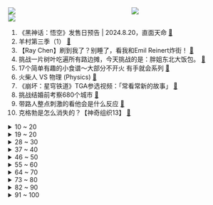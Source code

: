 <div >
	<a style="float:left;width:55%;" href = "https://github.com/anuraghazra/github-readme-stats">
	 <img src = "https://github-readme-stats.vercel.app/api?username=iuuuuuaena&theme=buefy&show_icons=true"/>
	</a>
	<a  style="float:right;width:45%" href = "https://github.com/anuraghazra/github-readme-stats">
	 <img  src="https://github-readme-stats.vercel.app/api/top-langs/?username=anuraghazra&layout=compact"/>
	</a>
	</div>

[![](https://img.shields.io/badge/jxd-@jxdgogogo.xyz-yellowgreen.svg)](https://www.jxdgogogo.xyz)<br>
1. 《黑神话：悟空》发售日预告 | 2024.8.20，直面天命 [:link:](//www.bilibili.com/video/BV1SQ4y1V7do) <br>
2. 羊村第三季（1） [:link:](//www.bilibili.com/video/BV1vj411W7HY) <br>
3. 【Ray Chen】刷到我了？别睡了，看我和Emil Reinert炸街！ [:link:](//www.bilibili.com/video/BV1tG411v7Ju) <br>
4. 挑战一片树叶吃遍所有路边摊，今天挑战的是：胖姐东北大饭包。 [:link:](//www.bilibili.com/video/BV18a4y1R7Bd) <br>
5. 17个简单有趣的小食谱～大部分不开火 有手就会系列 [:link:](//www.bilibili.com/video/BV1M34y1F73J) <br>
6. 火柴人 VS 物理 (Physics) [:link:](//www.bilibili.com/video/BV1cG411e75o) <br>
7. 《崩坏：星穹铁道》TGA参选视频：「常看常新的故事」 [:link:](//www.bilibili.com/video/BV1qb4y1L7mD) <br>
8. 挑战结婚前考察680个城市 [:link:](//www.bilibili.com/video/BV1Xj41157WV) <br>
9. 带路人整点刺激的看他会是什么反应 [:link:](//www.bilibili.com/video/BV1gw41187Le) <br>
10. 克格勃是怎么消失的？【神奇组织13】 [:link:](//www.bilibili.com/video/BV1gG411i7fJ) <br>
<details>
<summary>10 ~ 20</summary>

11. 《原神》4.3版本PV：「蔷薇与铳枪」 [:link:](//www.bilibili.com/video/BV1GC4y1X77i) <br>
12. 滑粉雪能让人快乐，比面条雪道快乐更多。但在粉雪中丢手机，老摔跤就不快乐 [:link:](//www.bilibili.com/video/BV12c411S7b1) <br>
13. 生   了！！! [:link:](//www.bilibili.com/video/BV1wu4y1u7wb) <br>
14. 银杏：活着，直到被死神遗忘 [:link:](//www.bilibili.com/video/BV1zw41187Dn) <br>
15. 中国有多危险？外国女生在晚上都不敢出门 [:link:](//www.bilibili.com/video/BV1r94y1j78h) <br>
16. 本来还挺喜欢原神的... [:link:](//www.bilibili.com/video/BV12j41157hJ) <br>
17. 我让他松开了手。 [:link:](//www.bilibili.com/video/BV1Rk4y1f7RW) <br>
18. 当杀马特鼻祖来理发店踢馆… [:link:](//www.bilibili.com/video/BV1JN4y1a7m5) <br>
19. 悬溺一响，纯爱登场。【网球版】 [:link:](//www.bilibili.com/video/BV1qQ4y1V7S4) <br>
</details>
<details>
<summary>19 ~ 20</summary>

20. 橘酿葛根粉 [:link:](//www.bilibili.com/video/BV1Wc411U7bA) <br>
21. 听说你的朋友想要自首？ [:link:](//www.bilibili.com/video/BV1vC4y1R7Gx) <br>
22. 当太阳升起，就把昨天忘掉 [:link:](//www.bilibili.com/video/BV1Je411o76J) <br>
23. 大型纪录片《南方小土豆传奇》 [:link:](//www.bilibili.com/video/BV16j411W7ff) <br>
24. 最 舒 服 的 一 集 [:link:](//www.bilibili.com/video/BV1Cw411b7RA) <br>
25. 大师级中国作画至今秒杀一片 [:link:](//www.bilibili.com/video/BV1MH4y1y75D) <br>
26. 魔国狮驼岭！佛舅爷大鹏怪，为何对抗灵山？ [:link:](//www.bilibili.com/video/BV1XQ4y1V73z) <br>
27. 这也能叫塞翁失马？！！ [:link:](//www.bilibili.com/video/BV1mc411i7x1) <br>
28. 《失声》 [:link:](//www.bilibili.com/video/BV1s64y1j7Pf) <br>
</details>
<details>
<summary>28 ~ 30</summary>

29. 阉 瘾 犯 了 [:link:](//www.bilibili.com/video/BV1bc411D7vv) <br>
30. 你们以为的奢侈品其实我们每个人都用过！ [:link:](//www.bilibili.com/video/BV1gN41157W9) <br>
31. 一个视频看懂大禹治水的真相 [:link:](//www.bilibili.com/video/BV1U94y1j76w) <br>
32. 如果你在路上碰到他，请不要害怕 [:link:](//www.bilibili.com/video/BV1Bg4y1f79n) <br>
33. 那么多人看着呢，快穿下来！！ [:link:](//www.bilibili.com/video/BV1594y1E7eo) <br>
34. 【飞碟社】就没见过这么离谱的原神动画OP ！ [:link:](//www.bilibili.com/video/BV1Yc411B7j3) <br>
35. 真朋友会在你做出错误的选择时，将你拉回正确的路上！高分经典电影《心灵捕手》 [:link:](//www.bilibili.com/video/BV13u4y1G73x) <br>
36. 自动蓄水 我算是明白了，只要我发它，你们就都看的见，发其他的啥都看不见 [:link:](//www.bilibili.com/video/BV1Ka4y1d7oM) <br>
37. 当大姐大来到职场 2 [:link:](//www.bilibili.com/video/BV1vN411j7fD) <br>
</details>
<details>
<summary>37 ~ 40</summary>

38. 这就是【无 伤 直 通 西 游】的真正奖励？？？！ [:link:](//www.bilibili.com/video/BV1yi4y1e7yh) <br>
39. 《崩坏3》全新S级角色符华「浮生·渡尘之羽」预告 [:link:](//www.bilibili.com/video/BV1Xa4y1R7LJ) <br>
40. 【平行宇宙】过了子时 还在刷视频的…… [:link:](//www.bilibili.com/video/BV1Kj411L7G6) <br>
41. 【五月天巴黎演唱会直播】很真！但车祸……怎么办好像更锤了 [:link:](//www.bilibili.com/video/BV1EN411578v) <br>
42. “命运的齿轮开始转动，被折断翅膀的猫咪，再次选择相信人类” [:link:](//www.bilibili.com/video/BV1UN41177i5) <br>
43. 我这把打完真的不打了  完美新赛季 [:link:](//www.bilibili.com/video/BV12b4y1K75m) <br>
44. 《保安王》 [:link:](//www.bilibili.com/video/BV1v64y157VM) <br>
45. 白学起源？扳机社的起点！10年前的观众在看什么动画？「新番时光机2013年10月篇」泛式 [:link:](//www.bilibili.com/video/BV1Cu4y1G75d) <br>
46. 《绝区零》TGA 2023亮相视频 [:link:](//www.bilibili.com/video/BV15u4y1G75p) <br>
</details>
<details>
<summary>46 ~ 50</summary>

47. 对话“全世界最好的校长” [:link:](//www.bilibili.com/video/BV1FG411i7L7) <br>
48. GTA6里的原型，都是真实的美国楞逼 [:link:](//www.bilibili.com/video/BV1pc411U7W8) <br>
49. 仨战士挑战福建8捆线面 [:link:](//www.bilibili.com/video/BV1gC4y1w7Zt) <br>
50. ✨高清网感照get｜传授原生感P图大法 [:link:](//www.bilibili.com/video/BV18N4y1a7YY) <br>
51. 【100w粉特辑】任何人都能做这事 [:link:](//www.bilibili.com/video/BV1LC4y1X7wq) <br>
52. 震惊！大学校园惊现MJ《犯罪高手》45度倾斜炸翻全场！！！ [:link:](//www.bilibili.com/video/BV14u4y137Bi) <br>
53. 当 代 青 年 还 剩 多 少 快 感 ？ [:link:](//www.bilibili.com/video/BV1dg4y1f7AT) <br>
54. 清真名菜扒肉条！带汁味足，每片都挂芡，吃一口唇齿留香~ [:link:](//www.bilibili.com/video/BV1v64y157ea) <br>
55. 假农民在上海教孩子种地获百万播放，2亿真农民却只想逃离！【100个农民故事11】 [:link:](//www.bilibili.com/video/BV1fk4y1f7NP) <br>
</details>
<details>
<summary>55 ~ 60</summary>

56. 十五块钱一瓶的矿泉水是什么味道？ [:link:](//www.bilibili.com/video/BV1EN41157op) <br>
57. 功名固好，荒冢没了！黑神话TGA预告片浅析 [:link:](//www.bilibili.com/video/BV1cC4y1X72A) <br>
58. 又离谱又好笑！五月天这样到底算不算假唱？ [:link:](//www.bilibili.com/video/BV1PQ4y157Je) <br>
59. 《甄嬛传》之甄嬛的一生 (中) [:link:](//www.bilibili.com/video/BV1Cc411D7fS) <br>
60. 徒步20公里！我们在冰岛拍到了火山爆发！ [:link:](//www.bilibili.com/video/BV1Ta4y1Z7hq) <br>
61. 漠叔团队宣布解散，人心难测 [:link:](//www.bilibili.com/video/BV1gw41187zb) <br>
62. 【火影忍者手游生日会】八周年版本前瞻，百战水门全爆料 [:link:](//www.bilibili.com/video/BV1GH4y1k7pK) <br>
63. 《谁是卧底 不讲忍德》 [:link:](//www.bilibili.com/video/BV1ec411i7e1) <br>
64. 离家出走的女孩与卖诗的少女：他们说我是小姐，他们说我在要饭 [:link:](//www.bilibili.com/video/BV1SQ4y1V7J3) <br>
</details>
<details>
<summary>64 ~ 70</summary>

65. 运动解剖｜背部肌肉拆解图示 [:link:](//www.bilibili.com/video/BV1Zi4y1e7kN) <br>
66. 狗膀胱里下围棋 [:link:](//www.bilibili.com/video/BV1KH4y1y7iR) <br>
67. 准备防寒！近30度的超级回暖后，今年最强寒潮要来了 [:link:](//www.bilibili.com/video/BV1zc411i7T5) <br>
68. “可恶！我这双发现美的眼睛～” [:link:](//www.bilibili.com/video/BV1rN4y1e7rb) <br>
69. 新奇刺激的诱惑？是拉入深渊的危险！ [:link:](//www.bilibili.com/video/BV1p94y177Du) <br>
70. 【miku初音未来】公主殿下 是真人！是真人！！ [:link:](//www.bilibili.com/video/BV1wC4y1R789) <br>
71. 肖四带背丨把答案背活！背1题，答3题，不怕反押题！ [:link:](//www.bilibili.com/video/BV1qa4y1d7qR) <br>
72. 科目三怎能没有狮兄 [:link:](//www.bilibili.com/video/BV1qC4y1R77q) <br>
73. 兰陵王碰到糖果超甜cp [:link:](//www.bilibili.com/video/BV1db4y1L7qV) <br>
</details>
<details>
<summary>73 ~ 80</summary>

74. 至此，已成艺术 [:link:](//www.bilibili.com/video/BV1tc411D7C7) <br>
75. 《明日方舟：终末地》TGA2023宣传PV [:link:](//www.bilibili.com/video/BV19k4y1f79U) <br>
76. 如果用三十六计形容的话，这叫啥？ [:link:](//www.bilibili.com/video/BV1AN41157tS) <br>
77. 游轮流体漂流瓶 里边到底是啥？咱给凿开看看 [:link:](//www.bilibili.com/video/BV1KQ4y157gt) <br>
78. 在云南寨子，请全村嬢嬢一起干饭？喝不过根本喝不过…… [:link:](//www.bilibili.com/video/BV1db4y1L73s) <br>
79. 一秒钟治好鼻炎！！！ [:link:](//www.bilibili.com/video/BV1Hj411L7gE) <br>
80. 多年老师傅卖的羊肉汤，出了名的香 [:link:](//www.bilibili.com/video/BV1C64y157Ba) <br>
81. 重大突破！中国科学家破解玉米身世之谜！【主播说三农】 [:link:](//www.bilibili.com/video/BV1We411o7WF) <br>
82. “长得好看在恋爱中是必要的吗” [:link:](//www.bilibili.com/video/BV1AC4y1X7qY) <br>
</details>
<details>
<summary>82 ~ 90</summary>

83. 被囚禁的世界！当你开局只有「一格空间」!!？第五期！ [:link:](//www.bilibili.com/video/BV1Y64y157LL) <br>
84. “没有人可以站在法律之上，去嘲笑他人的生命！！！” [:link:](//www.bilibili.com/video/BV1iN4y1e7Fx) <br>
85. 这一次中外美食竟打的难解难分 [:link:](//www.bilibili.com/video/BV1W94y177rh) <br>
86. 男生呆在一起可以有多抽象 [:link:](//www.bilibili.com/video/BV1hG411Y74v) <br>
87. 大龄剩男剩女的爱情 [:link:](//www.bilibili.com/video/BV1yN4y1e7SW) <br>
88. 让拜占庭的火焰净化一切！【帝国时代4】 [:link:](//www.bilibili.com/video/BV1zg4y1o7fw) <br>
89. 剧场版：耗时999小时一口气系列蹲坑尊享版，小心腿麻备好wifi！ [:link:](//www.bilibili.com/video/BV1DC4y197P8) <br>
90. 见过花开就好，何必在意花落在谁家。 [:link:](//www.bilibili.com/video/BV1oQ4y1V7i3) <br>
91. 好一次酣畅淋漓的摔仪器！ [:link:](//www.bilibili.com/video/BV11Q4y1V7LZ) <br>
</details>
<details>
<summary>91 ~ 100</summary>

92. 他人不知我心事，只为故交院中廊 [:link:](//www.bilibili.com/video/BV1wu4y137nG) <br>
93. ⚡菜 就 多 练⚡ [:link:](//www.bilibili.com/video/BV13N411j77Q) <br>
94. 冬天天冷了，我又要玩火了！给大家展示一款我设计的折叠炉。 [:link:](//www.bilibili.com/video/BV1j64y1j7qG) <br>
95. 不同剧的职场戏女主都是怎么出场的？是不是感觉有那味儿了？谁来帮我总结一下！ [:link:](//www.bilibili.com/video/BV1oN411V7hP) <br>
96. 【半佛】小米卖爆是因为大家没钱吗？ [:link:](//www.bilibili.com/video/BV1eQ4y1V7aF) <br>
97. 有时候你不得不学会长大 [:link:](//www.bilibili.com/video/BV1Yu4y1g7FA) <br>
98. 这是一份秘密的校规，但请每位同学务必牢记 [:link:](//www.bilibili.com/video/BV1fj41157LH) <br>
99. 谢谢这游戏，让我考上了“北京外国语"大学！ [:link:](//www.bilibili.com/video/BV1ru4y137rC) <br>
100. 遇到这样的外挂怎么玩？ [:link:](//www.bilibili.com/video/BV1rc411i74j) <br>
</details>
